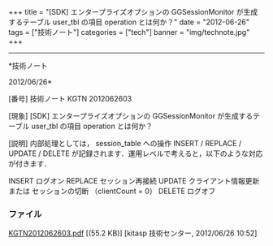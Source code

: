 ﻿+++
title = "[SDK] エンタープライズオプションの GGSessionMonitor が生成するテーブル user_tbl の項目 operation とは何か？"
date = "2012-06-26"
tags = ["技術ノート"]
categories = ["tech"]
banner = "img/technote.jpg"
+++

-----------------------------------------------------------------------------------------------------------------------------

*技術ノート

2012/06/26*


[番号]
技術ノート KGTN 2012062603

[現象]
[SDK] エンタープライズオプションの GGSessionMonitor が生成するテーブル
user_tbl の項目 operation とは何か？

[説明]
内部処理としては， session_table への操作 INSERT / REPLACE / UPDATE /
DELETE
が記録されます．運用レベルで考えると，以下のような対応が付きます．

INSERT ログオン
REPLACE セッション再接続
UPDATE クライアント情報更新 または セッションの切断 （clientCount = 0）
DELETE ログオフ


### ファイル

 
 


[KGTN2012062603.pdf](http://techreport.kitasp.net/attachments/download/924/KGTN2012062603.pdf)
 [(55.2 KB)] [kitasp 技術センター, 2012/06/26
10:52]


 


 

